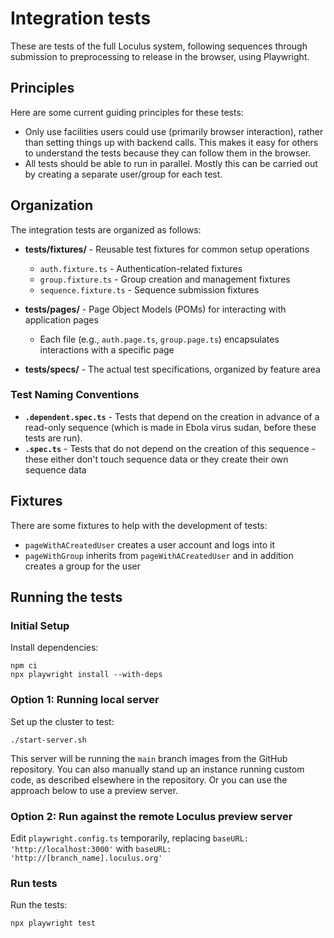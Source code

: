 # Integration tests

These are tests of the full Loculus system, following sequences through submission to preprocessing to release in the browser, using Playwright.

## Principles

Here are some current guiding principles for these tests:
- Only use facilities users could use (primarily browser interaction), rather than setting things up with backend calls. This makes it easy for others to understand the tests because they can follow them in the browser.
- All tests should be able to run in parallel. Mostly this can be carried out by creating a separate user/group for each test.

## Organization

The integration tests are organized as follows:

- **tests/fixtures/** - Reusable test fixtures for common setup operations
  - `auth.fixture.ts` - Authentication-related fixtures
  - `group.fixture.ts` - Group creation and management fixtures
  - `sequence.fixture.ts` - Sequence submission fixtures

- **tests/pages/** - Page Object Models (POMs) for interacting with application pages
  - Each file (e.g., `auth.page.ts`, `group.page.ts`) encapsulates interactions with a specific page

- **tests/specs/** - The actual test specifications, organized by feature area

### Test Naming Conventions

- **`.dependent.spec.ts`** - Tests that depend on the creation in advance of a read-only sequence (which is made in Ebola virus sudan, before these tests are run).
- **`.spec.ts`** - Tests that do not depend on the creation of this sequence - these either don't touch sequence data or they create their own sequence data

## Fixtures
There are some fixtures to help with the development of tests:
- `pageWithACreatedUser` creates a user account and logs into it
- `pageWithGroup` inherits from `pageWithACreatedUser` and in addition creates a group for the user

## Running the tests

### Initial Setup

Install dependencies:

    npm ci
    npx playwright install --with-deps

### Option 1: Running local server

Set up the cluster to test:

    ./start-server.sh

This server will be running the `main` branch images from the GitHub repository. You can also manually stand up an instance running custom code, as described elsewhere in the repository. Or you can use the approach below to use a preview server.

### Option 2: Run against the remote Loculus preview server

Edit `playwright.config.ts` temporarily, replacing `baseURL: 'http://localhost:3000'` with  `baseURL: 'http://[branch_name].loculus.org'`

### Run tests

Run the tests:

    npx playwright test
